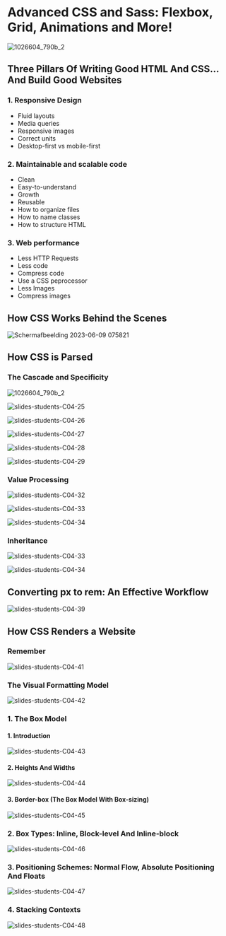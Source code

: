# Advanced CSS and Sass: Flexbox, Grid, Animations and More!

![1026604_790b_2](https://github.com/Aman07a/Advanced_CSS_and_Sass/assets/60389872/a7eb3065-014e-4289-b801-27e5698e1f0d)

## Three Pillars Of Writing Good HTML And CSS... And Build Good Websites

### 1. Responsive Design

- Fluid layouts
- Media queries
- Responsive images
- Correct units
- Desktop-first vs mobile-first

### 2. Maintainable and scalable code

- Clean
- Easy-to-understand
- Growth
- Reusable
- How to organize files
- How to name classes
- How to structure HTML

### 3. Web performance

- Less HTTP Requests
- Less code
- Compress code
- Use a CSS peprocessor
- Less Images
- Compress images

## How CSS Works Behind the Scenes

![Schermafbeelding 2023-06-09 075821](https://github.com/Aman07a/Advanced_CSS_and_Sass/assets/60389872/e04393ce-cbbd-478c-ae7c-6a87e686c57c)

## How CSS is Parsed

### The Cascade and Specificity

![1026604_790b_2](https://github.com/Aman07a/Advanced_CSS_and_Sass/assets/60389872/a7eb3065-014e-4289-b801-27e5698e1f0d)

![slides-students-C04-25](https://github.com/Aman07a/Advanced_CSS_and_Sass/assets/60389872/4fa979d5-1d17-496a-99a3-3e2651363a7d)

![slides-students-C04-26](https://github.com/Aman07a/Advanced_CSS_and_Sass/assets/60389872/20e82fa5-fc16-4d75-af95-ef60fdb4ce81)

![slides-students-C04-27](https://github.com/Aman07a/Advanced_CSS_and_Sass/assets/60389872/9e5cbba5-9a6c-43e5-a85b-a730355fc326)

![slides-students-C04-28](https://github.com/Aman07a/Advanced_CSS_and_Sass/assets/60389872/9deb5001-f72a-4a88-bea9-416b4c52b108)

![slides-students-C04-29](https://github.com/Aman07a/Advanced_CSS_and_Sass/assets/60389872/d023d935-64f5-493a-814f-4b4c5d186887)

### Value Processing

![slides-students-C04-32](https://github.com/Aman07a/Advanced_CSS_and_Sass/assets/60389872/dfcf1732-e7a4-4eb0-81c8-6a061303eedc)

![slides-students-C04-33](https://github.com/Aman07a/Advanced_CSS_and_Sass/assets/60389872/2b9ace27-c9dd-416a-b3f5-e596717e156f)

![slides-students-C04-34](https://github.com/Aman07a/Advanced_CSS_and_Sass/assets/60389872/c175907c-9c06-4d84-9d99-f915b19a0fc6)

### Inheritance

![slides-students-C04-33](https://github.com/Aman07a/Advanced_CSS_and_Sass/assets/60389872/9de70335-011f-4835-b1c8-89c8f3a8001f)

![slides-students-C04-34](https://github.com/Aman07a/Advanced_CSS_and_Sass/assets/60389872/dc1a1fe1-65d6-4dab-bf06-a2377be435da)

## Converting px to rem: An Effective Workflow

![slides-students-C04-39](https://github.com/Aman07a/Advanced_CSS_and_Sass/assets/60389872/6bf22c63-49a7-4f4e-b494-0cfef2c17765)

## How CSS Renders a Website

### Remember

![slides-students-C04-41](https://github.com/Aman07a/Advanced_CSS_and_Sass/assets/60389872/2b86bf46-0d56-4c0f-a32c-b730e1c35795)

### The Visual Formatting Model

![slides-students-C04-42](https://github.com/Aman07a/Advanced_CSS_and_Sass/assets/60389872/6e19b976-2734-4c55-9ecf-4fb394939336)

### 1. The Box Model

#### 1. Introduction

![slides-students-C04-43](https://github.com/Aman07a/Advanced_CSS_and_Sass/assets/60389872/8425039b-7e09-4f13-b518-a5b91f1564d3)

#### 2. Heights And Widths

![slides-students-C04-44](https://github.com/Aman07a/Advanced_CSS_and_Sass/assets/60389872/3b2f2d02-3d0f-4e10-aaa2-92cdf7484419)

#### 3. Border-box (The Box Model With Box-sizing)

![slides-students-C04-45](https://github.com/Aman07a/Advanced_CSS_and_Sass/assets/60389872/79131cef-317e-4343-8a2e-1e377a6e65ab)

### 2. Box Types: Inline, Block-level And Inline-block

![slides-students-C04-46](https://github.com/Aman07a/Advanced_CSS_and_Sass/assets/60389872/5071ca79-cc07-4651-a1d8-122765ba6713)

### 3. Positioning Schemes: Normal Flow, Absolute Positioning And Floats

![slides-students-C04-47](https://github.com/Aman07a/Advanced_CSS_and_Sass/assets/60389872/99d562a3-70c4-460b-9272-f33953faceb4)

### 4. Stacking Contexts

![slides-students-C04-48](https://github.com/Aman07a/Advanced_CSS_and_Sass/assets/60389872/905cf62b-d1cf-48d3-b75f-30b5049a5e3d)
